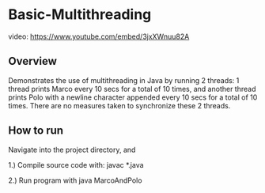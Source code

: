 # Basic-Multithreading

video: https://www.youtube.com/embed/3jxXWnuu82A

## Overview
Demonstrates the use of multithreading in Java by running 2 threads: 1 thread prints Marco every 10 secs for a total of 10 times, and another thread prints Polo with a newline character appended every 10 secs for a total of 10 times. There are no measures taken to synchronize these 2 threads.

## How to run

Navigate into the project directory, and 

1.) Compile source code with: javac *.java 

2.) Run program with java MarcoAndPolo


